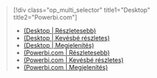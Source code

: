 > [!div class="op_multi_selector" title1="Desktop" title2="Powerbi.com"]
> * [(Desktop | Részletesebb)](../power-bi-custom-visuals-use.md)
> * [(Desktop | Kevésbé részletes)](../powerbi-custom-visuals-use-less.md)
> * [(Desktop | Megjelenítés)](../powerbi-custom-visuals-add-to-report-vid.md)
> * [(Powerbi.com | Részletesebb)](../power-bi-report-add-custom-visual.md)
> * [(Powerbi.com | Kevésbé részletes)](../powerbi-custom-visuals-add-to-report-less.md)
> * [(Powerbi.com | Megjelenítés)](../powerbi-custom-visuals-add-to-report-vid.md)
> 
> 

